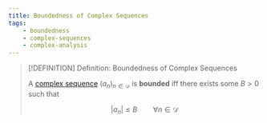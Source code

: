 ```yaml
---
title: Boundedness of Complex Sequences
tags:
    - boundedness
    - complex-sequences
    - complex-analysis
---
```


>[!DEFINITION] Definition: Boundedness of Complex Sequences
>
>A [complex sequence](./index.md) $(a_n)_{n \in \mathcal{D}}$ is **bounded** iff there exists some $B \gt 0$ such that
>
>$$
>|a_n| \le B \qquad \forall n \in \mathcal{D}
>$$
>
